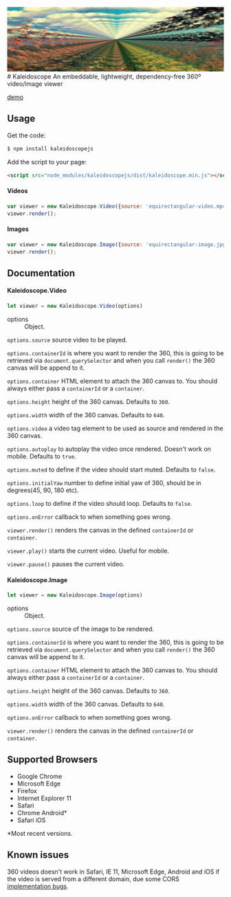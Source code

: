 <img src="kaleidoscope.gif" height="150" width="100%"/>
# Kaleidoscope
An embeddable, lightweight, dependency-free 360º video/image viewer

[demo](http://thiago.me/kaleidoscope)

## Usage
Get the code:
```bash
$ npm install kaleidoscopejs
```

Add the script to your page:
```html
<script src="node_modules/kaleidoscopejs/dist/kaleidoscope.min.js"></script>
```

#### Videos
```js
var viewer = new Kaleidoscope.Video({source: 'equirectangular-video.mp4', containerId: '#target'});
viewer.render();
```

#### Images
```js
var viewer = new Kaleidoscope.Image({source: 'equirectangular-image.jpg', containerId: '#target'});
viewer.render();
```

## Documentation

#### Kaleidoscope.Video

```js
let viewer = new Kaleidoscope.Video(options)
```
<dl>
<dt>
options
</dt>
<dd>
Object.
</dd>
</dl>

`options.source` source video to be played.

`options.containerId` is where you want to render the 360, this is going to be retrieved via `document.querySelector` and when you call `render()` the 360 canvas will be append to it.

`options.container` HTML element to attach the 360 canvas to. You should always either pass a `containerId` or a `container`.

`options.height` height of the 360 canvas. Defaults to `360`.

`options.width` width of the 360 canvas. Defaults to `640`.

`options.video` a video tag element to be used as source and rendered in the 360 canvas.

`options.autoplay` to autoplay the video once rendered. Doesn't work on mobile. Defaults to `true`.

`options.muted` to define if the video should start muted. Defaults to `false`.

`options.initialYaw` number to define initial yaw of 360, should be in degrees(45, 90, 180 etc).

`options.loop` to define if the video should loop. Defaults to `false`.

`options.onError` callback to when something goes wrong.

`viewer.render()` renders the canvas in the defined `containerId` or `container`.

`viewer.play()` starts the current video. Useful for mobile.

`viewer.pause()` pauses the current video.

#### Kaleidoscope.Image

```js
let viewer = new Kaleidoscope.Image(options)
```
<dl>
<dt>
options
</dt>
<dd>
Object.
</dd>
</dl>

`options.source` source of the image to be rendered.

`options.containerId` is where you want to render the 360, this is going to be retrieved via `document.querySelector` and when you call `render()` the 360 canvas will be append to it.

`options.container` HTML element to attach the 360 canvas to. You should always either pass a `containerId` or a `container`.

`options.height` height of the 360 canvas. Defaults to `360`.

`options.width` width of the 360 canvas. Defaults to `640`.

`options.onError` callback to when something goes wrong.

`viewer.render()` renders the canvas in the defined `containerId` or `container`.

## Supported Browsers

- Google Chrome
- Microsoft Edge
- Firefox
- Internet Explorer 11
- Safari
- Chrome Android\*
- Safari iOS

\*Most recent versions.

## Known issues

360 videos doesn't work in Safari, IE 11, Microsoft Edge, Android and iOS if the video is served from a different domain, due some CORS [implementation bugs](https://bugs.webkit.org/show_bug.cgi?id=135379).
